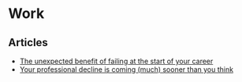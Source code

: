 # Work

## Articles

- [The unexpected benefit of failing at the start of your career](https://qz.com/work/1734945/the-unexpected-benefit-of-failing-at-the-start-of-your-career/)
- [Your professional decline is coming (much) sooner than you think](https://www.theatlantic.com/magazine/archive/2019/07/work-peak-professional-decline/590650/)
